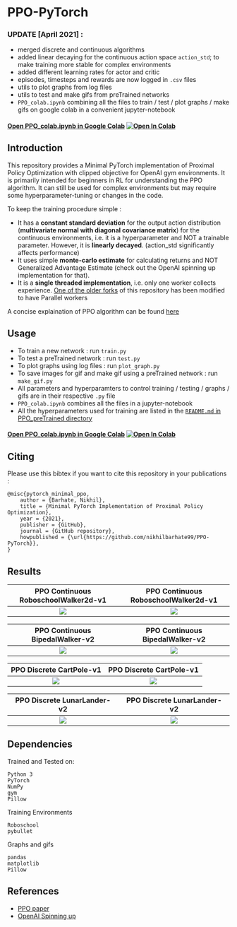 # PPO-PyTorch

### UPDATE [April 2021] : 

- merged discrete and continuous algorithms
- added linear decaying for the continuous action space `action_std`; to make training more stable for complex environments
- added different learning rates for actor and critic
- episodes, timesteps and rewards are now logged in `.csv` files
- utils to plot graphs from log files
- utils to test and make gifs from preTrained networks
- `PPO_colab.ipynb` combining all the files to train / test / plot graphs / make gifs on google colab in a convenient jupyter-notebook

#### [Open PPO_colab.ipynb in Google Colab](https://colab.research.google.com/github/nikhilbarhate99/PPO-PyTorch/blob/master/PPO_colab.ipynb) [![Open In Colab](https://colab.research.google.com/assets/colab-badge.svg)](https://colab.research.google.com/github/nikhilbarhate99/PPO-PyTorch/blob/master/PPO_colab.ipynb)


## Introduction

This repository provides a Minimal PyTorch implementation of Proximal Policy Optimization with clipped objective for OpenAI gym environments. It is primarily intended for beginners in RL for understanding the PPO algorithm. It can still be used for complex environments 
but may require some hyperparameter-tuning or changes in the code.

To keep the training procedure simple : 
  - It has a **constant standard deviation** for the output action distribution (**multivariate normal with diagonal covariance matrix**) for the continuous environments, i.e. it is a hyperparameter and NOT a trainable parameter. However, it is **linearly decayed**. (action_std significantly affects performance)
  - It uses simple **monte-carlo estimate** for calculating returns and NOT Generalized Advantage Estimate (check out the OpenAI spinning up implementation for that).
  - It is a **single threaded implementation**, i.e. only one worker collects experience. [One of the older forks](https://github.com/rhklite/Parallel-PPO-PyTorch) of this repository has been modified to have Parallel workers

A concise explaination of PPO algorithm can be found [here](https://stackoverflow.com/questions/46422845/what-is-the-way-to-understand-proximal-policy-optimization-algorithm-in-rl)


## Usage

- To train a new network : run `train.py`
- To test a preTrained network : run `test.py`
- To plot graphs using log files : run `plot_graph.py`
- To save images for gif and make gif using a preTrained network : run `make_gif.py`
- All parameters and hyperparamters to control training / testing / graphs / gifs are in their respective `.py` file
- `PPO_colab.ipynb` combines all the files in a jupyter-notebook
- All the hyperparameters used for training are listed in the [`README.md` in PPO_preTrained directory](https://github.com/nikhilbarhate99/PPO-PyTorch/tree/master/PPO_preTrained)


#### [Open PPO_colab.ipynb in Google Colab](https://colab.research.google.com/github/nikhilbarhate99/PPO-PyTorch/blob/master/PPO_colab.ipynb) [![Open In Colab](https://colab.research.google.com/assets/colab-badge.svg)](https://colab.research.google.com/github/nikhilbarhate99/PPO-PyTorch/blob/master/PPO_colab.ipynb)

## Citing 

Please use this bibtex if you want to cite this repository in your publications :

    @misc{pytorch_minimal_ppo,
        author = {Barhate, Nikhil},
        title = {Minimal PyTorch Implementation of Proximal Policy Optimization},
        year = {2021},
        publisher = {GitHub},
        journal = {GitHub repository},
        howpublished = {\url{https://github.com/nikhilbarhate99/PPO-PyTorch}},
    }

## Results


| PPO Continuous RoboschoolWalker2d-v1  | PPO Continuous RoboschoolWalker2d-v1 |
| :-------------------------:|:-------------------------: |
| ![](https://github.com/nikhilbarhate99/PPO-PyTorch/blob/master/PPO_gifs/RoboschoolWalker2d-v1/PPO_RoboschoolWalker2d-v1_gif_0.gif) |  ![](https://github.com/nikhilbarhate99/PPO-PyTorch/blob/master/PPO_figs/RoboschoolWalker2d-v1/PPO_RoboschoolWalker2d-v1_fig_0.png) |


| PPO Continuous BipedalWalker-v2  | PPO Continuous BipedalWalker-v2 |
| :-------------------------:|:-------------------------: |
| ![](https://github.com/nikhilbarhate99/PPO-PyTorch/blob/master/PPO_gifs/BipedalWalker-v2/PPO_BipedalWalker-v2_gif_0.gif) |  ![](https://github.com/nikhilbarhate99/PPO-PyTorch/blob/master/PPO_figs/BipedalWalker-v2/PPO_BipedalWalker-v2_fig_0.png) |


| PPO Discrete CartPole-v1  | PPO Discrete CartPole-v1 |
| :-------------------------:|:-------------------------: |
| ![](https://github.com/nikhilbarhate99/PPO-PyTorch/blob/master/PPO_gifs/CartPole-v1/PPO_CartPole-v1_gif_0.gif) |  ![](https://github.com/nikhilbarhate99/PPO-PyTorch/blob/master/PPO_figs/CartPole-v1/PPO_CartPole-v1_fig_0.png) |


| PPO Discrete LunarLander-v2  | PPO Discrete LunarLander-v2 |
| :-------------------------:|:-------------------------: |
| ![](https://github.com/nikhilbarhate99/PPO-PyTorch/blob/master/PPO_gifs/LunarLander-v2/PPO_LunarLander-v2_gif_0.gif) |  ![](https://github.com/nikhilbarhate99/PPO-PyTorch/blob/master/PPO_figs/LunarLander-v2/PPO_LunarLander-v2_fig_0.png) |


## Dependencies
Trained and Tested on:
```
Python 3
PyTorch
NumPy
gym
Pillow
```
Training Environments 
```
Roboschool
pybullet
```
Graphs and gifs
```
pandas
matplotlib
Pillow
```


## References

- [PPO paper](https://arxiv.org/abs/1707.06347)
- [OpenAI Spinning up](https://spinningup.openai.com/en/latest/)


